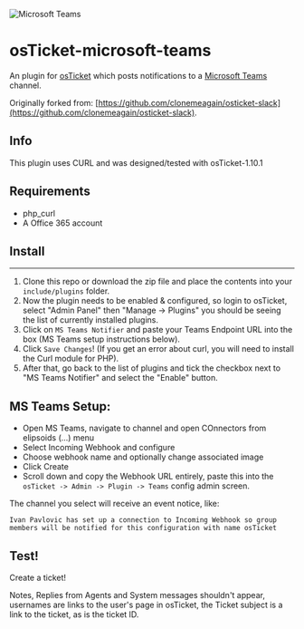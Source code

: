 ![Microsoft Teams](https://developer.microsoft.com/en-us/graph/blogs/wp-content/uploads/2018/11/Teams-Dev-Logo-900x360.png)

osTicket-microsoft-teams
==============
An plugin for [osTicket](https://osticket.com) which posts notifications to a [Microsoft Teams](https://products.office.com/en-us/microsoft-teams/group-chat-software) channel.

Originally forked from: [https://github.com/clonemeagain/osticket-slack](https://github.com/clonemeagain/osticket-slack).

Info
------
This plugin uses CURL and was designed/tested with osTicket-1.10.1

## Requirements
- php_curl
- A Office 365 account

## Install
--------
1. Clone this repo or download the zip file and place the contents into your `include/plugins` folder.
2. Now the plugin needs to be enabled & configured, so login to osTicket, select "Admin Panel" then "Manage -> Plugins" you should be seeing the list of currently installed plugins.
3. Click on `MS Teams Notifier` and paste your Teams Endpoint URL into the box (MS Teams setup instructions below). 
4. Click `Save Changes`! (If you get an error about curl, you will need to install the Curl module for PHP). 
5. After that, go back to the list of plugins and tick the checkbox next to "MS Teams Notifier" and select the "Enable" button.

## MS Teams Setup:
- Open MS Teams, navigate to channel and open COnnectors from elipsoids (...) menu
- Select Incoming Webhook and configure
- Choose webhook name and optionally change associated image
- Click Create
- Scroll down and copy the Webhook URL entirely, paste this into the `osTicket -> Admin -> Plugin -> Teams` config admin screen.

The channel you select will receive an event notice, like:
```
Ivan Pavlovic has set up a connection to Incoming Webhook so group members will be notified for this configuration with name osTicket
```


## Test!
Create a ticket!

Notes, Replies from Agents and System messages shouldn't appear, usernames are links to the user's page 
in osTicket, the Ticket subject is a link to the ticket, as is the ticket ID. 
